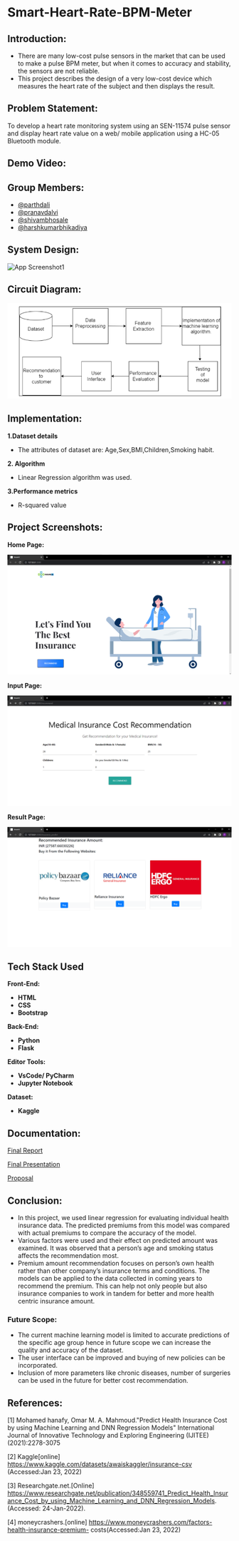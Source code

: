 # Smart-Heart-Rate-BPM-Meter

## Introduction:
- There are many low-cost pulse sensors in the market that can be used to make a pulse BPM meter, but when it comes to accuracy and stability, the sensors are not
reliable.
- This project describes the design of a very low-cost device which measures the heart rate of the subject and then displays the result.

## Problem Statement:
To develop a heart rate monitoring system using an SEN-11574 pulse sensor and display heart rate value on a web/ mobile application using a HC-05 Bluetooth
module.

## Demo Video:

[]()

## Group Members:
- [@parthdali](https://github.com/parthd06)
- [@pranavdalvi](https://github.com/PRANAVD-10)
- [@shivambhosale](https://github.com/ShivamB10)
- [@harshkumarbhikadiya](https://github.com/Harshbhikadiya29)

## System Design:

![App Screenshot1]()

## Circuit Diagram:

![App Screenshot2](https://github.com/parthd06/Medical_Insurance_Cost_Recommendation/blob/main/Images/ss2.png)

## Implementation:
**1.Dataset details**
- The attributes of dataset are: Age,Sex,BMI,Children,Smoking habit.

**2. Algorithm**
- Linear Regression algorithm was used.

**3.Performance metrics**
- R-squared value

## Project Screenshots:
**Home Page:**

![App Screenshot1](https://github.com/parthd06/Medical_Insurance_Cost_Recommendation/blob/main/Images/ss3.png)

**Input Page:**

![App Screenshot2](https://github.com/parthd06/Medical_Insurance_Cost_Recommendation/blob/main/Images/ss4.png)

**Result Page:**

![App Screenshot3](https://github.com/parthd06/Medical_Insurance_Cost_Recommendation/blob/main/Images/ss5.png)

## Tech Stack Used
**Front-End:**
- **HTML**
- **CSS**
- **Bootstrap**

**Back-End:**
- **Python**
- **Flask**

**Editor Tools:**
- **VsCode/ PyCharm**
- **Jupyter Notebook**

**Dataset:** 
- **Kaggle**


## Documentation:
[Final Report](https://github.com/parthd06/Medical_Insurance_Cost_Recommendation/blob/main/Documents/ML_Mini_Project_Report.pdf)

[Final Presentation](https://github.com/parthd06/Medical_Insurance_Cost_Recommendation/blob/main/Documents/ML_Ppt.pptx)

[Proposal](https://github.com/parthd06/Medical_Insurance_Cost_Recommendation/blob/main/Documents/ML_Mini_Project_Proposal.pdf)

## Conclusion:
- In this project, we used linear regression for evaluating individual health insurance data. The predicted premiums from this model was compared with actual premiums to compare the accuracy of the model.
- Various factors were used and their effect on predicted amount was examined. It was observed that a person’s age and smoking status affects the recommendation most. 
- Premium amount recommendation focuses on person’s own health rather than other company’s insurance terms and conditions. The models can be applied to the data collected in coming years to recommend the premium. This can help not only people but also insurance companies to work in tandem for better and more health centric insurance amount.

### Future Scope:
- The current machine learning model is limited to accurate predictions of the specific age group hence in future scope we can increase the quality and accuracy of the dataset. 
- The user interface can be improved and buying of new policies can be  incorporated. 
- Inclusion of more parameters like chronic diseases, number of surgeries can be used in the future for better cost recommendation.

## References:

[1] Mohamed hanafy, Omar M. A. Mahmoud."Predict Health Insurance Cost by using Machine Learning and DNN Regression Models" International Journal of Innovative Technology and Exploring Engineering (IJITEE)(2021):2278-3075

[2] Kaggle[online]
https://www.kaggle.com/datasets/awaiskaggler/insurance-csv (Accessed:Jan 23, 2022)

[3] Researchgate.net.[Online]
https://www.researchgate.net/publication/348559741_Predict_Health_Insurance_Cost_by_using_Machine_Learning_and_DNN_Regression_Models. (Accessed: 24-Jan-2022).

[4] moneycrashers.[online]
https://www.moneycrashers.com/factors-health-insurance-premium- costs(Accessed:Jan 23, 2022)
